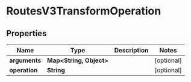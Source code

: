 

# RoutesV3TransformOperation


## Properties

| Name | Type | Description | Notes |
|------------ | ------------- | ------------- | -------------|
|**arguments** | **Map&lt;String, Object&gt;** |  |  [optional] |
|**operation** | **String** |  |  [optional] |



